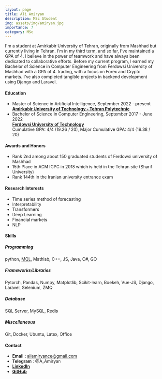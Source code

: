 ```yaml
---
layout: page
title: Ali Amiryan
description: MSc Student
img: assets/img/amiryan.jpg
importance: 7
category: MSc
---
```


I'm a student at Amirkabir University of Tehran, originally from Mashhad but currently living in Tehran. I'm in my third term, and so far, I've maintained a GPA of 4.
I believe in the power of teamwork and have always been dedicated to collaborative efforts. Before my current program, I earned my Bachelor of Science in Computer Engineering from Ferdowsi University of Mashhad with a GPA of 4.
trading, with a focus on Forex and Crypto markets. I've also completed tangible projects in backend development using Django and Laravel.

#### Education
- Master of Science in Artificial Intelligence, September 2022 - present  
[**Amirkabir University of Technology - Tehran Polytechnic**](https://www.linkedin.com/school/amirkabir-university-of-technology---tehran-polytechnic/)
- Bachelor of Science in Computer Engineering, September 2017 - June 2022   
[**Ferdowsi University of Technology**](https://www.linkedin.com/school/ferdowsi-university-of-mashhad/)   
Cumulative GPA: 4/4 (19.26 / 20), Major Cumulative GPA: 4/4 (19.38 / 20)

#### Awards and Honors
- Rank 2nd among about 150 graduated students of Ferdowsi university of Mashhad
- 15th Place in ACM ICPC in 2018 which is held in the Tehran site (Sharif University)
- Rank 144th in the Iranian university entrance exam

#### Research Interests
- Time series method of forecasting
- Interpretability
- Transformers
- Deep Learning
- Financial markets
- NLP

#### Skills
##### Programming
python, [MQL](https://docs.mql4.com/), Mathlab, C++, JS, Java, C#, GO
##### Frameworks/Libraries
Pytorch, Pandas, Numpy, Matplotlib, Scikit-learn, Boekeh, Vue-JS, Django, Laravel, Selenium, ZMQ
##### Database
SQL Server, MySQL, Redis
##### Miscellaneous
Git, Docker, Ubuntu, Latex, Office


#### Contact
- **Email** : aliamiryance@gmail.com
- **Telegram** : @A_Amiryan
- [**LinkedIn**](https://www.linkedin.com/in/ali-amiryan-566789195/)
- [**GitHub**](https://github.com/nayrima)
